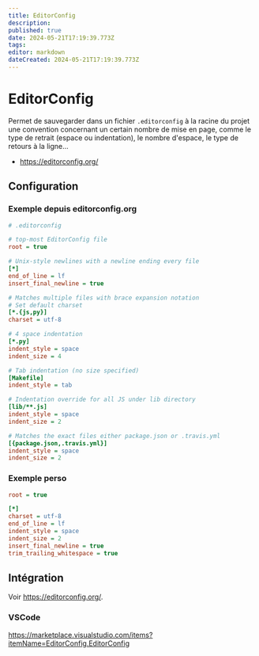 ```yaml
---
title: EditorConfig
description: 
published: true
date: 2024-05-21T17:19:39.773Z
tags: 
editor: markdown
dateCreated: 2024-05-21T17:19:39.773Z
---
```


# EditorConfig

Permet de sauvegarder dans un fichier `.editorconfig` à la racine du projet une convention concernant un certain nombre de mise en page, comme le type de retrait (espace ou indentation), le nombre d'espace, le type de retours à la ligne... 

- <https://editorconfig.org/>

## Configuration

### Exemple depuis editorconfig.org

```ini
# .editorconfig

# top-most EditorConfig file
root = true

# Unix-style newlines with a newline ending every file
[*]
end_of_line = lf
insert_final_newline = true

# Matches multiple files with brace expansion notation
# Set default charset
[*.{js,py}]
charset = utf-8

# 4 space indentation
[*.py]
indent_style = space
indent_size = 4

# Tab indentation (no size specified)
[Makefile]
indent_style = tab

# Indentation override for all JS under lib directory
[lib/**.js]
indent_style = space
indent_size = 2

# Matches the exact files either package.json or .travis.yml
[{package.json,.travis.yml}]
indent_style = space
indent_size = 2
```

### Exemple perso

```ini
root = true

[*]
charset = utf-8
end_of_line = lf
indent_style = space
indent_size = 2
insert_final_newline = true
trim_trailing_whitespace = true
```

## Intégration

Voir <https://editorconfig.org/>.

### VSCode

<https://marketplace.visualstudio.com/items?itemName=EditorConfig.EditorConfig>
